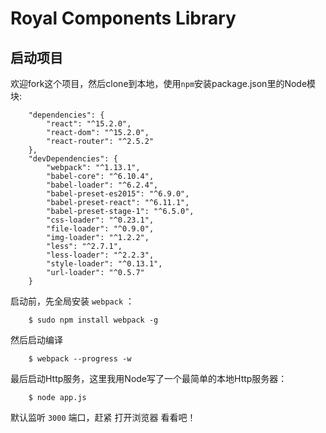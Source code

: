 # Royal Components Library

## 启动项目
欢迎fork这个项目，然后clone到本地，使用`npm`安装package.json里的Node模块:

```
    "dependencies": {
        "react": "^15.2.0",
        "react-dom": "^15.2.0",
        "react-router": "^2.5.2"
    },
    "devDependencies": {
        "webpack": "^1.13.1",
        "babel-core": "^6.10.4",
        "babel-loader": "^6.2.4",
        "babel-preset-es2015": "^6.9.0",
        "babel-preset-react": "^6.11.1",
        "babel-preset-stage-1": "^6.5.0",
        "css-loader": "^0.23.1",
        "file-loader": "^0.9.0",
        "img-loader": "^1.2.2",
        "less": "^2.7.1",
        "less-loader": "^2.2.3",
        "style-loader": "^0.13.1",
        "url-loader": "^0.5.7"
    }
```

启动前，先全局安装 `webpack` ：

```
    $ sudo npm install webpack -g
```

然后启动编译

```
    $ webpack --progress -w
```

最后启动Http服务，这里我用Node写了一个最简单的本地Http服务器：

```
    $ node app.js
```

默认监听 `3000` 端口，赶紧 打开浏览器 看看吧！
